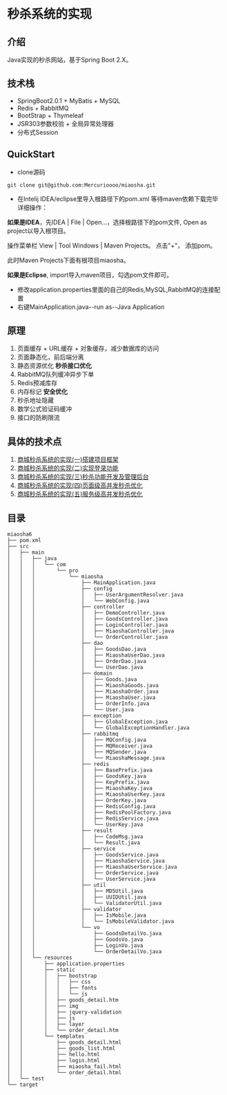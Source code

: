 # 秒杀系统的实现

## 介绍

Java实现的秒杀网站，基于Spring Boot 2.X。

## 技术栈

- SpringBoot2.0.1 + MyBatis + MySQL
- Redis + RabbitMQ
- BootStrap + Thymeleaf
- JSR303参数校验 + 全局异常处理器
- 分布式Session

## QuickStart

- clone源码

```
git clone git@github.com:Mercurioooo/miaosha.git
```

- 在Intelij IDEA/eclipse里导入根路径下的pom.xml 等待maven依赖下载完毕 详细操作：

**如果是IDEA**，先IDEA | File | Open...，选择根路径下的pom文件, Open as project以导入根项目。

操作菜单栏 View | Tool Windows | Maven Projects。 点击"+"， 添加pom。

此时Maven Projects下面有根项目miaosha。

**如果是Eclipse**, import导入maven项目，勾选pom文件即可。

- 修改application.properties里面的自己的Redis,MySQL,RabbitMQ的连接配置
- 右键MainApplication.java--run as--Java Application

## 原理

1. 页面缓存 + URL缓存 + 对象缓存，减少数据库的访问
2. 页面静态化，前后端分离
3. 静态资源优化 **秒杀接口优化**
4. RabbitMQ队列缓冲异步下单
5. Redis预减库存
6. 内存标记 **安全优化**
7. 秒杀地址隐藏
8. 数学公式验证码缓冲
9. 接口的防刷限流

## 具体的技术点

1. [商城秒杀系统的实现(一)搭建项目框架](https://blog.csdn.net/Mercuriooo/article/details/104331179)
2. [商城秒杀系统的实现(二)实现登录功能](https://blog.csdn.net/Mercuriooo/article/details/104331322)
3. [商城秒杀系统的实现(三)秒杀功能开发及管理后台](https://blog.csdn.net/Mercuriooo/article/details/104332117)
4. [商城秒杀系统的实现(四)页面级高并发秒杀优化](https://blog.csdn.net/Mercuriooo/article/details/104332117)
5. [商城秒杀系统的实现(五)服务级高并发秒杀优化](https://blog.csdn.net/Mercuriooo/article/details/104332912)

## 目录
```
miaosha6
├── pom.xml
├── src
│   ├── main
│   │   ├── java
│   │   │   └── com
│   │   │       └── pro
│   │   │           └── miaosha
│   │   │               ├── MainApplication.java
│   │   │               ├── config
│   │   │               │   ├── UserArgumentResolver.java
│   │   │               │   └── WebConfig.java
│   │   │               ├── controller
│   │   │               │   ├── DemoController.java
│   │   │               │   ├── GoodsController.java
│   │   │               │   ├── LoginController.java
│   │   │               │   ├── MiaoshaController.java
│   │   │               │   └── OrderController.java
│   │   │               ├── dao
│   │   │               │   ├── GoodsDao.java
│   │   │               │   ├── MiaoshaUserDao.java
│   │   │               │   ├── OrderDao.java
│   │   │               │   └── UserDao.java
│   │   │               ├── domain
│   │   │               │   ├── Goods.java
│   │   │               │   ├── MiaoshaGoods.java
│   │   │               │   ├── MiaoshaOrder.java
│   │   │               │   ├── MiaoshaUser.java
│   │   │               │   ├── OrderInfo.java
│   │   │               │   └── User.java
│   │   │               ├── exception
│   │   │               │   ├── GlobalException.java
│   │   │               │   └── GlobalExceptionHandler.java
│   │   │               ├── rabbitmq
│   │   │               │   ├── MQConfig.java
│   │   │               │   ├── MQReceiver.java
│   │   │               │   ├── MQSender.java
│   │   │               │   └── MiaoshaMessage.java
│   │   │               ├── redis
│   │   │               │   ├── BasePrefix.java
│   │   │               │   ├── GoodsKey.java
│   │   │               │   ├── KeyPrefix.java
│   │   │               │   ├── MiaoshaKey.java
│   │   │               │   ├── MiaoshaUserKey.java
│   │   │               │   ├── OrderKey.java
│   │   │               │   ├── RedisConfig.java
│   │   │               │   ├── RedisPoolFactory.java
│   │   │               │   ├── RedisService.java
│   │   │               │   └── UserKey.java
│   │   │               ├── result
│   │   │               │   ├── CodeMsg.java
│   │   │               │   └── Result.java
│   │   │               ├── service
│   │   │               │   ├── GoodsService.java
│   │   │               │   ├── MiaoshaService.java
│   │   │               │   ├── MiaoshaUserService.java
│   │   │               │   ├── OrderService.java
│   │   │               │   └── UserService.java
│   │   │               ├── util
│   │   │               │   ├── MD5Util.java
│   │   │               │   ├── UUIDUtil.java
│   │   │               │   └── ValidatorUtil.java
│   │   │               ├── validator
│   │   │               │   ├── IsMobile.java
│   │   │               │   └── IsMobileValidator.java
│   │   │               └── vo
│   │   │                   ├── GoodsDetailVo.java
│   │   │                   ├── GoodsVo.java
│   │   │                   ├── LoginVo.java
│   │   │                   └── OrderDetailVo.java
│   │   └── resources
│   │       ├── application.properties
│   │       ├── static
│   │       │   ├── bootstrap
│   │       │   │   ├── css
│   │       │   │   ├── fonts
│   │       │   │   └── js
│   │       │   ├── goods_detail.htm
│   │       │   ├── img
│   │       │   ├── jquery-validation
│   │       │   ├── js
│   │       │   ├── layer
│   │       │   └── order_detail.htm
│   │       └── templates
│   │           ├── goods_detail.html
│   │           ├── goods_list.html
│   │           ├── hello.html
│   │           ├── login.html
│   │           ├── miaosha_fail.html
│   │           └── order_detail.html
│   └── test
└── target
```
